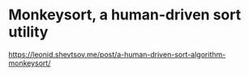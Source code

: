 # Monkeysort, a human-driven sort utility

https://leonid.shevtsov.me/post/a-human-driven-sort-algorithm-monkeysort/
